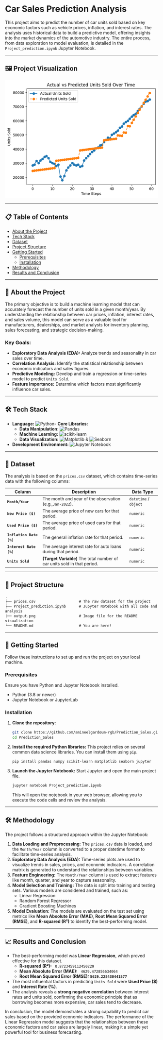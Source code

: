 # Car Sales Prediction Analysis

This project aims to predict the number of car units sold based on key economic factors such as vehicle prices, inflation, and interest rates. The analysis uses historical data to build a predictive model, offering insights into the market dynamics of the automotive industry. The entire process, from data exploration to model evaluation, is detailed in the `Project_prediction.ipynb` Jupyter Notebook.

---

## 🖼️ Project Visualization

![Actual vs. Predicted Car Sales](output.png)

---

## 📋 Table of Contents

- [About the Project](#-about-the-project)
- [Tech Stack](#-tech-stack)
- [Dataset](#-dataset)
- [Project Structure](#-project-structure)
- [Getting Started](#-getting-started)
  - [Prerequisites](#prerequisites)
  - [Installation](#installation)
- [Methodology](#-methodology)
- [Results and Conclusion](#-results-and-conclusion)

---

## 📖 About the Project

The primary objective is to build a machine learning model that can accurately forecast the number of units sold in a given month/year. By understanding the relationship between car prices, inflation, interest rates, and sales volume, this model can serve as a valuable tool for manufacturers, dealerships, and market analysts for inventory planning, sales forecasting, and strategic decision-making.

### Key Goals:

- **Exploratory Data Analysis (EDA):** Analyze trends and seasonality in car sales over time.
- **Correlation Analysis:** Identify the statistical relationship between economic indicators and sales figures.
- **Predictive Modeling:** Develop and train a regression or time-series model to predict `Units Sold`.
- **Feature Importance:** Determine which factors most significantly influence car sales.

---

## 🛠️ Tech Stack

- **Language:** ![Python](https://img.shields.io/badge/Python-3776AB?style=for-the-badge&logo=python&logoColor=white)-   **Core Libraries:**
  - **Data Manipulation:** ![Pandas](https://img.shields.io/badge/Pandas-150458?style=for-the-badge&logo=pandas&logoColor=white)
  - **Machine Learning:** ![scikit-learn](https://img.shields.io/badge/scikit--learn-F7931E?style=for-the-badge&logo=scikit-learn&logoColor=white)
  - **Data Visualization:** ![Matplotlib](https://img.shields.io/badge/Matplotlib-3776AB?style=for-the-badge&logo=matplotlib&logoColor=white) & ![Seaborn](https://img.shields.io/badge/Seaborn-3776AB?style=for-the-badge&logo=seaborn&logoColor=white)
- **Development Environment:** ![Jupyter Notebook](https://img.shields.io/badge/Jupyter-F37626?style=for-the-badge&logo=jupyter&logoColor=white)

---

## 💾 Dataset

The analysis is based on the `prices.csv` dataset, which contains time-series data with the following columns:

| Column                           | Description                                                                    | Data Type                 |
| -------------------------------- | ------------------------------------------------------------------------------ | ------------------------- |
| **`Month/Year`**         | The month and year of the observation (e.g.,`Jan-2022`).                     | `datetime` / `object` |
| **`New Price ($)`**      | The average price of new cars for that period.                                 | `numeric`               |
| **`Used Price ($)`**     | The average price of used cars for that period.                                | `numeric`               |
| **`Inflation Rate (%)`** | The general inflation rate for that period.                                    | `numeric`               |
| **`Interest Rate (%)`**  | The average interest rate for auto loans during that period.                   | `numeric`               |
| **`Units Sold`**         | **(Target Variable)** The total number of car units sold in that period. | `numeric`               |

---

## 📁 Project Structure

```
.
├── prices.csv                    # The raw dataset for the project
├── Project_prediction.ipynb      # Jupyter Notebook with all code and analysis
├── output.png                    # Image file for the README visualization
└── README.md                     # You are here!
```

---

## 🚀 Getting Started

Follow these instructions to set up and run the project on your local machine.

### Prerequisites

Ensure you have Python and Jupyter Notebook installed.

- Python (3.8 or newer)
- Jupyter Notebook or JupyterLab

### Installation

1. **Clone the repository:**

   ```bash
   git clone https://github.com/amineelgardoum-rgb/Prediction_Sales.git
   cd Prediction_Sales
   ```
2. **Install the required Python libraries:**
   This project relies on several common data science libraries. You can install them using `pip`.

   ```bash
   pip install pandas numpy scikit-learn matplotlib seaborn jupyter
   ```
3. **Launch the Jupyter Notebook:**
   Start Jupyter and open the main project file.

   ```bash
   jupyter notebook Project_prediction.ipynb
   ```

   This will open the notebook in your web browser, allowing you to execute the code cells and review the analysis.

---

## 🛠️ Methodology

The project follows a structured approach within the Jupyter Notebook:

1. **Data Loading and Preprocessing:** The `prices.csv` data is loaded, and the `Month/Year` column is converted to a proper datetime format to facilitate time-series analysis.
2. **Exploratory Data Analysis (EDA):** Time-series plots are used to visualize trends in sales, prices, and economic indicators. A correlation matrix is generated to understand the relationships between variables.
3. **Feature Engineering:** The `Month/Year` column is used to extract features like month, quarter, and year to capture seasonality.
4. **Model Selection and Training:** The data is split into training and testing sets. Various models are considered and trained, such as:
   - Linear Regression
   - Random Forest Regressor
   - Gradient Boosting Machines
5. **Model Evaluation:** The models are evaluated on the test set using metrics like **Mean Absolute Error (MAE)**, **Root Mean Squared Error (RMSE)**, and **R-squared (R²)** to identify the best-performing model.

---

## 📈 Results and Conclusion

- The best-performing model was **Linear Regression**, which proved effective for this dataset.
  - **R-squared (R²):** ` 0.8723459112450229`
  - **Mean Absolute Error (MAE):** ` 4629.472856634064`
  - **Root Mean Squared Error (RMSE):  `5629.228430441577`**
- The most influential factors in predicting `Units Sold` were **Used Price ($)** and **Interest Rate (%)**.
- The analysis reveals a **strong negative correlation** between interest rates and units sold, confirming the economic principle that as borrowing becomes more expensive, car sales tend to decrease.

In conclusion, the model demonstrates a strong capability to predict car sales based on the provided economic indicators. The performance of the Linear Regression model suggests that the relationships between these economic factors and car sales are largely linear, making it a simple yet powerful tool for business forecasting.
